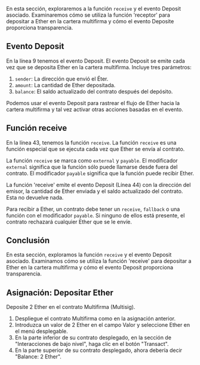En esta sección, exploraremos a la función `receive` y el evento Deposit asociado. Examinaremos cómo se utiliza la función 'receptor' para depositar a Ether en la cartera multifirma y cómo el evento Deposite proporciona transparencia.

## Evento Deposit

En la línea 9 tenemos el evento Deposit. El evento Deposit se emite cada vez que se deposita Ether en la cartera multifirma. Incluye tres parámetros:

1. `sender`: La dirección que envió el Éter.
2. `amount`: La cantidad de Ether depositada.
3. `balance`: El saldo actualizado del contrato después del depósito.

Podemos usar el evento Deposit para rastrear el flujo de Ether hacia la cartera multifirma y tal vez activar otras acciones basadas en el evento.

## Función receive

En la línea 43, tenemos la función `receive`. La función `receive` es una función especial que se ejecuta cada vez que Ether se envía al contrato.

La función `receive` se marca como `external` y `payable`. El modificador `external` significa que la función sólo puede llamarse desde fuera del contrato. El modificador `payable` significa que la función puede recibir Ether.

La función 'receive' emite el evento Deposit (Línea 44) con la dirección del emisor, la cantidad de Ether enviada y el saldo actualizado del contrato. Esta no devuelve nada.

Para recibir a Ether, un contrato debe tener un `receive`, `fallback` o una función con el modificador `payable`. Si ninguno de ellos está presente, el contrato rechazará cualquier Ether que se le envíe.

## Conclusión

En esta sección, exploramos la función `receive` y el evento Deposit asociado. Examinamos cómo se utiliza la función 'receive' para depositar a Ether en la cartera multifirma y cómo el evento Deposit proporciona transparencia.

## Asignación: Depositar Ether

Deposite 2 Ether en el contrato Multifirma (Multisig).

1. Despliegue el contrato Multifirma como en la asignación anterior.
2. Introduzca un valor de 2 Ether en el campo Valor y seleccione Ether en el menú desplegable.
3. En la parte inferior de su contrato desplegado, en la sección de "Interacciones de bajo nivel", haga clic en el botón "Transact".
4. En la parte superior de su contrato desplegado, ahora debería decir "Balance: 2 Ether".